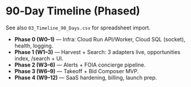 # 90‑Day Timeline (Phased)

See also `03_Timeline_90_Days.csv` for spreadsheet import.

- **Phase 0 (W0–1)** — Infra: Cloud Run API/Worker, Cloud SQL (socket), health, logging.
- **Phase 1 (W1–3)** — Harvest + Search: 3 adapters live, opportunities index, /search + UI.
- **Phase 2 (W3–6)** — Alerts + FOIA concierge pipeline.
- **Phase 3 (W6–9)** — Takeoff + Bid Composer MVP.
- **Phase 4 (W9–12)** — SaaS hardening, billing, launch prep.